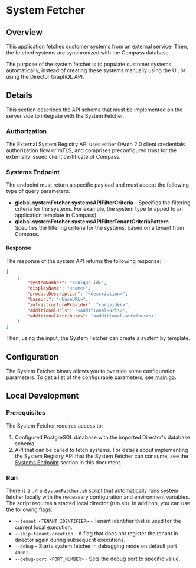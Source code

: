 # System Fetcher

## Overview

This application fetches customer systems from an external service. Then, the fetched systems are synchronized with the Compass database.

The purpose of the system fetcher is to populate customer systems automatically, instead of creating these systems manually using the UI, or using the Director GraphQL API.

## Details

This section describes the API schema that must be implemented on the server side to integrate with the System Fetcher.

### Authorization

The External System Registry API uses either OAuth 2.0 client credentials authorization flow or mTLS, and comprises preconfigured trust for the externally issued client certificate of Compass.

### Systems Endpoint

The endpoint must return a specific payload and must accept the following type of query parameters:
- **global.systemFetcher.systemsAPIFilterCriteria** - Specifies the filtering criteria for the systems. For example, the system type (mapped to an application template in Compass).
- **global.systemFetcher.systemsAPIFilterTenantCriteriaPattern** - Specifies the filtering criteria for the systems, based on a tenant from Compass.

#### Response

The response of the system API returns the following response:

```json
[
    {
        "systemNumber": "<unique-id>",
	    "displayName": "<name>",
	    "productDescription": "<description>",
	    "baseUrl": "<baseURL>",
	    "infrastructureProvider": "<provider>",
	    "additionalUrls": "<additional-urls>",
	    "additionalAttributes": "<additional-attributes>"
    }
]
```
Then, using the input, the System Fetcher can create a system by template.

## Configuration

The System Fetcher binary allows you to override some configuration parameters. To get a list of the configurable parameters, see [main.go](https://github.com/kyma-incubator/compass/blob/75aff5226d4a105f4f04608416c8fa9a722d3534/components/director/cmd/systemfetcher/main.go#L48).

## Local Development
### Prerequisites
The System Fetcher requires access to:
1. Configured PostgreSQL database with the imported Director's database schema.
1. API that can be called to fetch systems. For details about implementing the System Registry API that the System Fetcher can consume, see the [Systems Endpoint](#systems-endpoint) section in this document. 

### Run
There is a `./runSystemFetcher.sh` script that automatically runs system fetcher locally with the necessary configuration and environment variables. The script requires a started local director (run.sh). In addition, you can use the following flags:
- `--tenant <TENANT_IDENTIFIER>` - Tenant identifier that is used for the current local execution.
- `--skip-tenant-creation` - A flag that does not register the tenant in director again during subsequent executions.
- `--debug` - Starts system fetcher in debugging mode on default port `40001`.
- `--debug-port <PORT_NUMBER>` - Sets the debug port to specific value.
   
 

